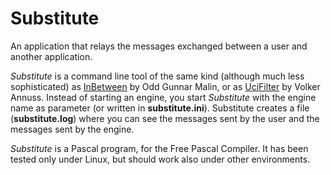 # Substitute

An application that relays the messages exchanged between a user and another application.

*Substitute* is a command line tool of the same kind (although much less sophisticated) as [InBetween](https://www.chessprogramming.org/InBetween) by Odd Gunnar Malin, or as [UciFilter](http://www.nnuss.de/Hermann/UciFilter.html) by Volker Annuss. Instead of starting an engine, you start *Substitute* with the engine name as parameter (or written in **substitute.ini**). Substitute creates a file (**substitute.log**) where you can see the messages sent by the user and the messages sent by the engine.

*Substitute* is a Pascal program, for the Free Pascal Compiler. It has been tested only under Linux, but should work also under other environments.

